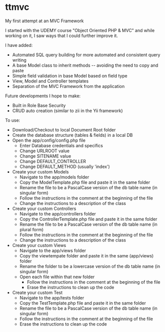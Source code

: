 # ttmvc
My first attempt at an MVC Framework

I started with the UDEMY course "Object Oriented PHP & MVC" and while working on
it, I saw ways that I could further improve it.

I have added:
 * Automated SQL query building for more automated and consistent query writing
 * A base Model class to inherit methods -- avoiding the need to copy and paste
 * Simple field validation in base Model based on field type
 * View, Model and Controller templates
 * Separation of the MVC Framework from the application
 
Future developments I hope to make:
 * Built in Role Base Security
 * CRUD auto creation (similar to zii in the Yii framework)

To use:
 * Download/Checkout to local Document Root folder
 * Create the database structure (tables & fields) in a local DB
 * Open the app/config/config.php file
   * Enter Database credentials and specifics
   * Change URLROOT value
   * Change SITENAME value
   * Change DEFAULT_CONTROLLER
   * Change DEFAULT_METHOD (usually 'index')
 * Create your custom Models
   * Navigate to the app/models folder
   * Copy the ModelTemplate.php file and paste it in the same folder
   * Rename the file to be a PascalCase version of the db table name (in singular form)
   * Follow the instructions in the comment at the beginning of the file
   * Change the instructions to a description of the class
 * Create your custom Controllers
   * Navigate to the app/controllers folder
   * Copy the ControllerTemplate.php file and paste it in the same folder
   * Rename the file to be a PascalCase version of the db table name (in plural form)
   * Follow the instructions in the comment at the beginning of the file
   * Change the instructions to a description of the class
 * Create your custom Views
   * Navigate to the app/views folder
   * Copy the viewtempate folder and paste it in the same (app/views) folder
   * Rename the folder to be a lowercase version of the db table name (in singular form)
   * Open each file within that new folder
     * Follow the instructions in the comment at the beginning of the file
     * Erase the instructions to clean up the code
 * Create your custom Test
   * Navigate to the app/tests folder
   * Copy the TestTemplate.php file and paste it in the same folder
   * Rename the file to be a PascalCase version of the db table name (in singular form)
   * Follow the instructions in the comment at the beginning of the file
   * Erase the instructions to clean up the code

